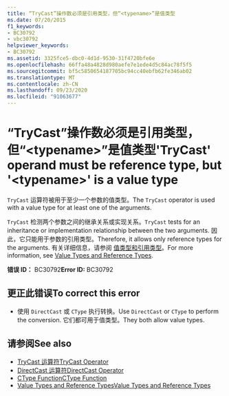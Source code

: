 ```yaml
---
title: “TryCast”操作数必须是引用类型，但“<typename>”是值类型
ms.date: 07/20/2015
f1_keywords:
- BC30792
- vbc30792
helpviewer_keywords:
- BC30792
ms.assetid: 3325fce5-dbc0-4d1d-9530-31f4720bfe6e
ms.openlocfilehash: 66ffa48a4828d980aefe7e1ede4d5c84ac78f5f5
ms.sourcegitcommit: bf5c5850654187705bc94cc40ebfb62fe346ab02
ms.translationtype: MT
ms.contentlocale: zh-CN
ms.lasthandoff: 09/23/2020
ms.locfileid: "91063677"
---
```

# <a name="trycast-operand-must-be-reference-type-but-typename-is-a-value-type"></a><span data-ttu-id="67a1e-102">“TryCast”操作数必须是引用类型，但“\<typename>”是值类型</span><span class="sxs-lookup"><span data-stu-id="67a1e-102">'TryCast' operand must be reference type, but '\<typename>' is a value type</span></span>

<span data-ttu-id="67a1e-103">`TryCast` 运算符被用于至少一个参数的值类型。</span><span class="sxs-lookup"><span data-stu-id="67a1e-103">The `TryCast` operator is used with a value type for at least one of the arguments.</span></span>  
  
 <span data-ttu-id="67a1e-104">`TryCast` 检测两个参数之间的继承关系或实现关系。</span><span class="sxs-lookup"><span data-stu-id="67a1e-104">`TryCast` tests for an inheritance or implementation relationship between the two arguments.</span></span> <span data-ttu-id="67a1e-105">因此，它只能用于参数的引用类型。</span><span class="sxs-lookup"><span data-stu-id="67a1e-105">Therefore, it allows only reference types for the arguments.</span></span> <span data-ttu-id="67a1e-106">有关详细信息，请参阅 [值类型和引用类型](../programming-guide/language-features/data-types/value-types-and-reference-types.md)。</span><span class="sxs-lookup"><span data-stu-id="67a1e-106">For more information, see [Value Types and Reference Types](../programming-guide/language-features/data-types/value-types-and-reference-types.md).</span></span>  
  
 <span data-ttu-id="67a1e-107">**错误 ID：** BC30792</span><span class="sxs-lookup"><span data-stu-id="67a1e-107">**Error ID:** BC30792</span></span>  
  
## <a name="to-correct-this-error"></a><span data-ttu-id="67a1e-108">更正此错误</span><span class="sxs-lookup"><span data-stu-id="67a1e-108">To correct this error</span></span>  
  
- <span data-ttu-id="67a1e-109">使用 `DirectCast` 或 `CType` 执行转换。</span><span class="sxs-lookup"><span data-stu-id="67a1e-109">Use `DirectCast` or `CType` to perform the conversion.</span></span> <span data-ttu-id="67a1e-110">它们都可用于值类型。</span><span class="sxs-lookup"><span data-stu-id="67a1e-110">They both allow value types.</span></span>  
  
## <a name="see-also"></a><span data-ttu-id="67a1e-111">请参阅</span><span class="sxs-lookup"><span data-stu-id="67a1e-111">See also</span></span>

- [<span data-ttu-id="67a1e-112">TryCast 运算符</span><span class="sxs-lookup"><span data-stu-id="67a1e-112">TryCast Operator</span></span>](../language-reference/operators/trycast-operator.md)
- [<span data-ttu-id="67a1e-113">DirectCast 运算符</span><span class="sxs-lookup"><span data-stu-id="67a1e-113">DirectCast Operator</span></span>](../language-reference/operators/directcast-operator.md)
- [<span data-ttu-id="67a1e-114">CType Function</span><span class="sxs-lookup"><span data-stu-id="67a1e-114">CType Function</span></span>](../language-reference/functions/ctype-function.md)
- [<span data-ttu-id="67a1e-115">Value Types and Reference Types</span><span class="sxs-lookup"><span data-stu-id="67a1e-115">Value Types and Reference Types</span></span>](../programming-guide/language-features/data-types/value-types-and-reference-types.md)
